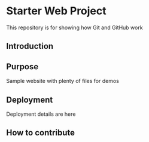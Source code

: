 # Starter Web Project

This repository is for showing how Git and GitHub work

## Introduction

## Purpose

Sample website with plenty of files for demos

## Deployment

Deployment details are here

## How to contribute